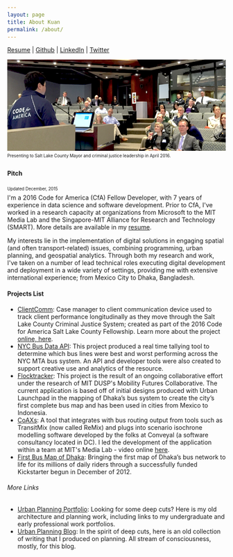 ```yaml
---
layout: page
title: About Kuan
permalink: /about/
---
```


[Resume](https://dl.dropboxusercontent.com/u/13557332/Update%20Resume.pdf) | [Github](https://github.com/kuanb) | [LinkedIn](https://www.linkedin.com/in/kuanbutts) | [Twitter](https://twitter.com/kuanbutts)


![presenting](https://raw.githubusercontent.com/kuanb/kuanb.github.io/master/images/presenting.png)
<sub><sup>Presenting to Salt Lake County Mayor and criminal justice leadership in April 2016.</sub></sup>

#### Pitch

<sub><sup>Updated December, 2015</sub></sup><br>
I'm a 2016 Code for America (CfA) Fellow Developer, with 7 years of experience in data science and software development. Prior to CfA, I've worked in a research capacity at organizations from Microsoft to the MIT Media Lab and the Singapore-MIT Alliance for Research and Technology (SMART). More details are available in my [resume](https://dl.dropboxusercontent.com/u/13557332/Update%20Resume.pdf). 

My interests lie in the implementation of digital solutions in engaging spatial (and often transport-related) issues, combining programming, urban planning, and geospatial analytics. Through both my research and work, I've taken on a number of lead technical roles executing digital development and deployment in a wide variety of settings, providing me with extensive international experience; from Mexico City to Dhaka, Bangladesh.

#### Projects List

* [ClientComm](http://clientcomm.org/): Case manager to client communication device used to track client performance longitudinally as they move through the Salt Lake County Criminal Justice System; created as part of the 2016 Code for America Salt Lake County Fellowship. Learn more about the project [online, here](https://clientcomm.org/).
* [NYC Bus Data API](http://busdataapi1.cloudapp.net/): This project produced a real time tallying tool to determine which bus lines were best and worst performing across the NYC MTA bus system. An API and developer tools were also created to support creative use and analytics of the resource.
* [Flocktracker](http://www.flocktracker.org/): This project is the result of an ongoing collaborative effort under the research of MIT DUSP's Mobility Futures Collaborative. The current application is based off of initial designs produced with Urban Launchpad in the mapping of Dhaka’s bus system to create the city’s first complete bus map and has been used in cities from Mexico to Indonesia.
* [CoAXs](https://github.com/mitTransportAnalyst/CoAXs): A tool that integrates with bus routing output from tools such as TransitMix (now called ReMix) and plugs into scenario isochrone modelling software developed by the folks at Conveyal (a software consultancy located in DC). I led the development of the application  within a team at MIT's Media Lab - video online [here](http://web.mit.edu/ansons/www/Detail-SK-mute.mp4).
* [First Bus Map of Dhaka](https://www.kickstarter.com/projects/urbanlaunchpad/first-bus-map-of-dhaka): Bringing the first map of Dhaka’s bus network to life for its millions of daily riders through a successfully funded Kickstarter begun in December of 2012.

###### More Links

* [Urban Planning Portfolio](http://cargocollective.com/kuanbutts): Looking for some deep cuts? Here is my old architecture and planning work, including links to my undergraduate and early professional work portfolios.
* [Urban Planning Blog](http://systemcity.wordpress.com/): In the spirit of deep cuts, here is an old collection of writing that I produced on planning. All stream of consciousness, mostly, for this blog.

